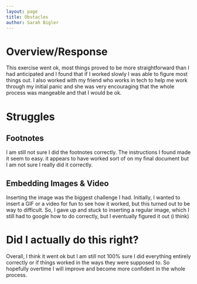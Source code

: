 ```yaml
---
layout: page
title: Obstacles
author: Sarah Bigler
---
```


# **Overview/Response**
This exercise went ok, most things proved to be more straightforward than I had anticipated and I found that if I worked slowly I was able to figure most things out. I also worked with my friend who works in tech to help me work through my initial panic and she was very encouraging that the whole process was mangeable and that I would be ok. 

# **Struggles**
 
## **Footnotes**
I am still not sure I did the footnotes correctly. The instructions I found made it seem to easy. it appears to have worked sort of on my final document but I am not sure I really did it correctly. 

## **Embedding Images & Video**
Inserting the image was the biggest challenge I had. Initially, I wanted to insert a GIF or a video for fun to see how it worked, but this turned out to be way to difficult. So, I gave up and stuck to inserting a regular image, which I still had to google how to do correctly, but I eventually figured it out (i think)

# **Did I actually do this right?**
Overall, I think it went ok but I am still not 100% sure I did everything entirely correctly or if things worked in the ways they were supposed to. So hopefully overtime I will improve and become more confident in the whole process. 
 
 
